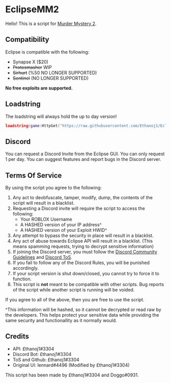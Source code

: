 # EclipseMM2

Hello! This is a script for [Murder Mystery 2](https://roblox.com/games/142823291/Murder-Mystery-2).

## Compatibility

Eclipse is compatible with the following:
* Synapse X ($20)
* ~~Protosmasher~~ WIP
* ~~Sirhurt~~ (%50 NO LONGER SUPPORTED)
* ~~Sentinel~~ (NO LONGER SUPPORTED)

**No free exploits are supported.**

## Loadstring

The loadstring will always hold the up to day version!
```lua
loadstring(game:HttpGet("https://raw.githubusercontent.com/Ethanoj1/EclipseMM2/master/Script", true))()
```

## Discord

You can request a Discord Invite from the Eclipse GUI. You can only request 1 per day. You can suggest features and report bugs in the Discord server.

## Terms Of Service

By using the script you agree to the following:
1. Any act to deobfuscate, tamper, modify, dump, the contents of the script will result in a blacklist.
2. Requesting a Discord invite will require the script to access the following:
    * Your ROBLOX Username
    * A HASHED version of your IP address^
    * A HASHED version of your Exploit HWID^
3. Any attempt to bypass the security in place will result in a blacklist.
4. Any act of abuse towards Eclipse API will result in a blacklist. (This means spamming requests, trying to decrypt sensitive information)
5. If joining the Discord server, you must follow the [Discord Community Guidelines](https://discord.com/guidelines) and [Discord ToS](https://discord.com/terms).
6. If you fail to follow any of the Discord Rules, you will be punished accordingly.
7. If your script version is shut down/closed, you cannot try to force it to function.
8. This script is **not** meant to be compatible with other scripts. Bug reports of the script while another script is running will be voided.

If you agree to all of the above, then you are free to use the script.

^This information will be hashed, so it cannot be decrypted or read raw by the developers. This helps protect your sensitive data while providing the same security and functionallity as it normally would.

## Credits

* API: £thanoj1#3304
* Discord Bot: £thanoj1#3304
* ToS and Github: £thanoj1#3304
* Original UI: lennard#4496 (Modified by £thanoj1#3304)

This script has been made by £thanoj1#3304 and Doggo#0931.
